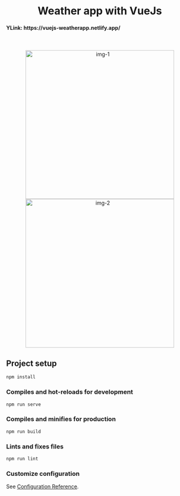 <h1 align='center'> Weather app with VueJs </h1>
<h4> YLink: https://vuejs-weatherapp.netlify.app/ </h4>
</br>
</br>
<div align='center'>
  <img width='400' heigth='700' src='https://i.ibb.co/hR2Vr01/vue-app-2.png' alt='img-1' />
   <img width='400' heigth='700' src='https://i.ibb.co/6J2YNyv/vue-app-1.png' alt='img-2' />
</div>

## Project setup
```
npm install
```

### Compiles and hot-reloads for development
```
npm run serve
```

### Compiles and minifies for production
```
npm run build
```

### Lints and fixes files
```
npm run lint
```

### Customize configuration
See [Configuration Reference](https://cli.vuejs.org/config/).
